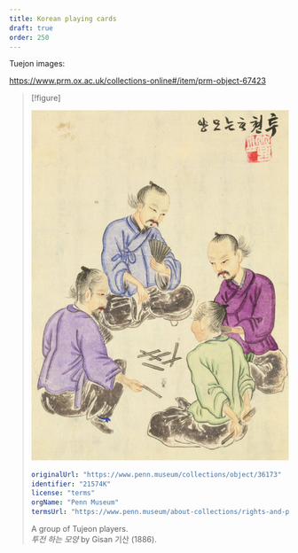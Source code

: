 ```yaml
---
title: Korean playing cards
draft: true
order: 250
---
```



Tuejon images:

https://www.prm.ox.ac.uk/collections-online#/item/prm-object-67423

> [!figure]
> 
> ![](tujeon_players.jpg)
>
> ```yaml
> originalUrl: "https://www.penn.museum/collections/object/36173"
> identifier: "21574K"
> license: "terms"
> orgName: "Penn Museum"
> termsUrl: "https://www.penn.museum/about-collections/rights-and-permissions"
> ```
>
> A group of Tujeon players.<br/><cite lang="ko">투전 하는 모양</cite> by <span lang="ko-Latn" class="noun">Gisan</span> <span lang="ko" class="noun">기산</span> (1886).
